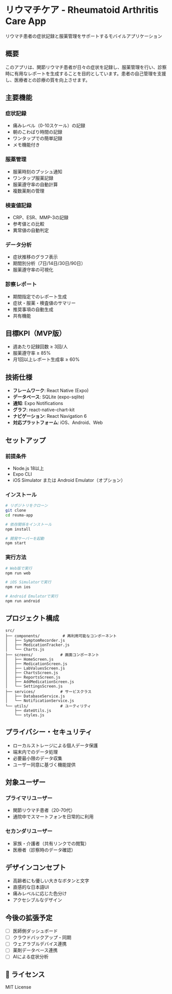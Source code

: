 # リウマチケア - Rheumatoid Arthritis Care App

リウマチ患者の症状記録と服薬管理をサポートするモバイルアプリケーション

##  概要

このアプリは、関節リウマチ患者が日々の症状を記録し、服薬管理を行い、診察時に有用なレポートを生成することを目的としています。患者の自己管理を支援し、医療者との診療の質を向上させます。

##  主要機能

###  症状記録
- 痛みレベル（0-10スケール）の記録
- 朝のこわばり時間の記録
- ワンタップでの簡単記録
- メモ機能付き

###  服薬管理
- 服薬時刻のプッシュ通知
- ワンタップ服薬記録
- 服薬遵守率の自動計算
- 複数薬剤の管理

###  検査値記録
- CRP、ESR、MMP-3の記録
- 参考値との比較
- 異常値の自動判定

###  データ分析
- 症状推移のグラフ表示
- 期間別分析（7日/14日/30日/90日）
- 服薬遵守率の可視化

###  診察レポート
- 期間指定でのレポート生成
- 症状・服薬・検査値のサマリー
- 推奨事項の自動生成
- 共有機能

##  目標KPI（MVP版）

- 週あたり記録回数 ≥ 3回/人
- 服薬遵守率 ≥ 85%
- 月1回以上レポート生成率 ≥ 60%

##  技術仕様

- **フレームワーク**: React Native (Expo)
- **データベース**: SQLite (expo-sqlite)
- **通知**: Expo Notifications
- **グラフ**: react-native-chart-kit
- **ナビゲーション**: React Navigation 6
- **対応プラットフォーム**: iOS、Android、Web

##  セットアップ

### 前提条件
- Node.js 18以上
- Expo CLI
- iOS Simulator または Android Emulator（オプション）

### インストール

```bash
# リポジトリをクローン
git clone 
cd reuma-app

# 依存関係をインストール
npm install

# 開発サーバーを起動
npm start
```

### 実行方法

```bash
# Web版で実行
npm run web

# iOS Simulatorで実行
npm run ios

# Android Emulatorで実行
npm run android
```

##  プロジェクト構成

```
src/
├── components/          # 再利用可能なコンポーネント
│   ├── SymptomRecorder.js
│   ├── MedicationTracker.js
│   └── Charts.js
├── screens/            # 画面コンポーネント
│   ├── HomeScreen.js
│   ├── MedicationScreen.js
│   ├── LabValuesScreen.js
│   ├── ChartsScreen.js
│   ├── ReportsScreen.js
│   ├── AddMedicationScreen.js
│   └── SettingsScreen.js
├── services/           # サービスクラス
│   ├── DatabaseService.js
│   └── NotificationService.js
└── utils/              # ユーティリティ
    ├── dateUtils.js
    └── styles.js
```

##  プライバシー・セキュリティ

- ローカルストレージによる個人データ保護
- 端末内でのデータ処理
- 必要最小限のデータ収集
- ユーザー同意に基づく機能提供

##  対象ユーザー

### プライマリユーザー
- 関節リウマチ患者（20-70代）
- 通院中でスマートフォンを日常的に利用

### セカンダリユーザー
- 家族・介護者（共有リンクでの閲覧）
- 医療者（診察時のデータ確認）

##  デザインコンセプト

- 高齢者にも優しい大きなボタンと文字
- 直感的な日本語UI
- 痛みレベルに応じた色分け
- アクセシブルなデザイン

##  今後の拡張予定

- [ ] 医師側ダッシュボード
- [ ] クラウドバックアップ・同期
- [ ] ウェアラブルデバイス連携
- [ ] 薬剤データベース連携
- [ ] AIによる症状分析

## 📄 ライセンス

MIT License

